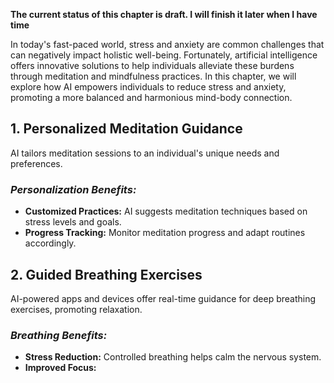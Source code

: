 **The current status of this chapter is draft. I will finish it later when I have time**

In today's fast-paced world, stress and anxiety are common challenges that can negatively impact holistic well-being. Fortunately, artificial intelligence offers innovative solutions to help individuals alleviate these burdens through meditation and mindfulness practices. In this chapter, we will explore how AI empowers individuals to reduce stress and anxiety, promoting a more balanced and harmonious mind-body connection.

**1. Personalized Meditation Guidance**
---------------------------------------

AI tailors meditation sessions to an individual's unique needs and preferences.

### *Personalization Benefits:*

* **Customized Practices:** AI suggests meditation techniques based on stress levels and goals.
* **Progress Tracking:** Monitor meditation progress and adapt routines accordingly.

**2. Guided Breathing Exercises**
---------------------------------

AI-powered apps and devices offer real-time guidance for deep breathing exercises, promoting relaxation.

### *Breathing Benefits:*

* **Stress Reduction:** Controlled breathing helps calm the nervous system.
* **Improved Focus:**
